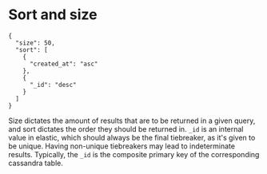 # Sort and size

```
{
  "size": 50,
  "sort": [
    {
      "created_at": "asc"
    },
    {
      "_id": "desc"
    }
  ]
}
```

Size dictates the amount of results that are to be returned in a given query, and sort dictates the order they should be returned in. `_id` is an internal value in elastic, which should always be the final tiebreaker, as it's given to be unique. Having non-unique tiebreakers may lead to indeterminate results. Typically, the `_id` is the composite primary key of the corresponding cassandra table.